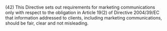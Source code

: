 (42) This Directive sets out requirements for marketing communications only with respect to the obligation in Article 19(2) of Directive 2004/39/EC that information addressed to clients, including marketing communications, should be fair, clear and not misleading.